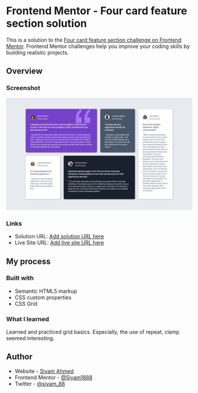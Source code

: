 # Frontend Mentor - Four card feature section solution

This is a solution to the [Four card feature section challenge on Frontend Mentor](https://www.frontendmentor.io/challenges/four-card-feature-section-weK1eFYK). Frontend Mentor challenges help you improve your coding skills by building realistic projects. 



## Overview

### Screenshot

![](./screenshot.png)



### Links

- Solution URL: [Add solution URL here](https://github.com/siyam-eng/four-card-feature-component)
- Live Site URL: [Add live site URL here](https://siyam-eng.github.io/four-card-feature-component)

## My process

### Built with

- Semantic HTML5 markup
- CSS custom properties
- CSS Grid

### What I learned
Learned and practiced grid basics. Especially, the use of repeat, clamp seemed interesting.  
## Author

- Website - [Siyam Ahmed](https://siyamahmed.com)
- Frontend Mentor - [@Siyam1888](https://www.frontendmentor.io/profile/Siyam1888)
- Twitter - [@siyam_88](https://www.twitter.com/siyam_88)
